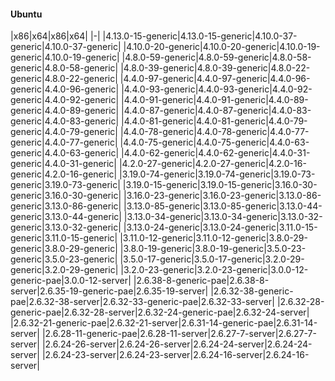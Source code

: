 #### Ubuntu
|x86|x64|x86|x64|
|-|
|4.13.0-15-generic|4.13.0-15-generic|4.10.0-37-generic|4.10.0-37-generic|
|4.10.0-20-generic|4.10.0-20-generic|4.10.0-19-generic|4.10.0-19-generic|
|4.8.0-59-generic|4.8.0-59-generic|4.8.0-58-generic|4.8.0-58-generic|
|4.8.0-39-generic|4.8.0-39-generic|4.8.0-22-generic|4.8.0-22-generic|
|4.4.0-97-generic|4.4.0-97-generic|4.4.0-96-generic|4.4.0-96-generic|
|4.4.0-93-generic|4.4.0-93-generic|4.4.0-92-generic|4.4.0-92-generic|
|4.4.0-91-generic|4.4.0-91-generic|4.4.0-89-generic|4.4.0-89-generic|
|4.4.0-87-generic|4.4.0-87-generic|4.4.0-83-generic|4.4.0-83-generic|
|4.4.0-81-generic|4.4.0-81-generic|4.4.0-79-generic|4.4.0-79-generic|
|4.4.0-78-generic|4.4.0-78-generic|4.4.0-77-generic|4.4.0-77-generic|
|4.4.0-75-generic|4.4.0-75-generic|4.4.0-63-generic|4.4.0-63-generic|
|4.4.0-62-generic|4.4.0-62-generic|4.4.0-31-generic|4.4.0-31-generic|
|4.2.0-27-generic|4.2.0-27-generic|4.2.0-16-generic|4.2.0-16-generic|
|3.19.0-74-generic|3.19.0-74-generic|3.19.0-73-generic|3.19.0-73-generic|
|3.19.0-15-generic|3.19.0-15-generic|3.16.0-30-generic|3.16.0-30-generic|
|3.16.0-23-generic|3.16.0-23-generic|3.13.0-86-generic|3.13.0-86-generic|
|3.13.0-85-generic|3.13.0-85-generic|3.13.0-44-generic|3.13.0-44-generic|
|3.13.0-34-generic|3.13.0-34-generic|3.13.0-32-generic|3.13.0-32-generic|
|3.13.0-24-generic|3.13.0-24-generic|3.11.0-15-generic|3.11.0-15-generic|
|3.11.0-12-generic|3.11.0-12-generic|3.8.0-29-generic|3.8.0-29-generic|
|3.8.0-19-generic|3.8.0-19-generic|3.5.0-23-generic|3.5.0-23-generic|
|3.5.0-17-generic|3.5.0-17-generic|3.2.0-29-generic|3.2.0-29-generic|
|3.2.0-23-generic|3.2.0-23-generic|3.0.0-12-generic-pae|3.0.0-12-server|
|2.6.38-8-generic-pae|2.6.38-8-server|2.6.35-19-generic-pae|2.6.35-19-server|
|2.6.32-38-generic-pae|2.6.32-38-server|2.6.32-33-generic-pae|2.6.32-33-server|
|2.6.32-28-generic-pae|2.6.32-28-server|2.6.32-24-generic-pae|2.6.32-24-server|
|2.6.32-21-generic-pae|2.6.32-21-server|2.6.31-14-generic-pae|2.6.31-14-server|
|2.6.28-11-generic-pae|2.6.28-11-server|2.6.27-7-server|2.6.27-7-server|
|2.6.24-26-server|2.6.24-26-server|2.6.24-24-server|2.6.24-24-server|
|2.6.24-23-server|2.6.24-23-server|2.6.24-16-server|2.6.24-16-server|
